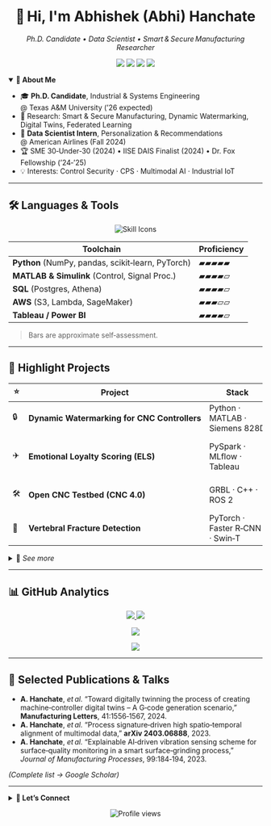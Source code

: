<!-- Profile README | Updated 2025‑06‑26 -->

<h1 align="center">👋 Hi, I'm Abhishek (Abhi) Hanchate</h1>
<p align="center"><em>Ph.D. Candidate • Data Scientist • Smart & Secure Manufacturing Researcher</em></p>

<p align="center">
  <a href="https://abhishekhanchate.github.io"><img src="https://img.shields.io/badge/Website-000000?style=for-the-badge&logo=githubpages&logoColor=white" /></a>
  <a href="https://scholar.google.com/citations?user=TtxXRU0AAAAJ"><img src="https://img.shields.io/badge/Google%20Scholar-4285F4?style=for-the-badge&logo=google-scholar&logoColor=white" /></a>
  <a href="https://www.linkedin.com/in/abhishekhanchate"><img src="https://img.shields.io/badge/LinkedIn-0A66C2?style=for-the-badge&logo=linkedin&logoColor=white" /></a>
  <a href="mailto:abhishek.hanchate@tamu.edu"><img src="https://img.shields.io/badge/Email-D14836?style=for-the-badge&logo=gmail&logoColor=white" /></a>
</p>

<details open>
<summary><strong>📖 About&nbsp;Me</strong></summary>

<ul>
  <li>🎓 <strong>Ph.D. Candidate</strong>, Industrial & Systems Engineering @ Texas A&amp;M University (’26 expected)</li>
  <li>🔬 Research: Smart & Secure Manufacturing, Dynamic Watermarking, Digital Twins, Federated Learning</li>
  <li>💼 <strong>Data Scientist Intern</strong>, Personalization & Recommendations @ American Airlines (Fall 2024)</li>
  <li>🏆 SME 30‑Under‑30 (2024) • IISE DAIS Finalist (2024) • Dr. Fox Fellowship (’24‑’25)</li>
  <li>💡 Interests: Control Security · CPS · Multimodal AI · Industrial IoT</li>
</ul>

</details>

---

## 🛠️ Languages & Tools

<p align="center">
  <img src="https://skillicons.dev/icons?i=py,matlab,cpp,r,c,aws,postgres,mysql,git,linux,tensorflow,pytorch,tableau&perline=12" alt="Skill Icons" />
</p>

| Toolchain                                         | Proficiency |
| ------------------------------------------------- | ----------- |
| **Python** (NumPy, pandas, scikit‑learn, PyTorch) | ▰▰▰▰▰       |
| **MATLAB & Simulink** (Control, Signal Proc.)     | ▰▰▰▰▱       |
| **SQL** (Postgres, Athena)                        | ▰▰▰▰▱       |
| **AWS** (S3, Lambda, SageMaker)                   | ▰▰▰▱▱       |
| **Tableau / Power BI**                            | ▰▰▰▰▱       |

> Bars are approximate self‑assessment.

---

## 🚀 Highlight Projects

| ⭐   | Project                                      | Stack                           | TL;DR                                              |
| --- | -------------------------------------------- | ------------------------------- | -------------------------------------------------- |
| 🔒  | **Dynamic Watermarking for CNC Controllers** | Python · MATLAB · Siemens 828D  | Detects cyber‑intrusions <22 ms, path error <2 µm  |
| ✈️  | **Emotional Loyalty Scoring (ELS)**          | PySpark · MLflow · Tableau      | 6‑segment recommender ↑ net‑revenue retention 3 pp |
| 🛠️ | **Open CNC Testbed (CNC 4.0)**               | GRBL · C++ · ROS 2              | Open‑architecture sensor‑fusion CPS platform       |
| 🩻  | **Vertebral Fracture Detection**             | PyTorch · Faster R‑CNN · Swin‑T | 92 % AP on VerSe‑20 medical dataset                |

<details>
<summary>🔗 <em>See more</em></summary>

* **SIM‑Hub** – National‑scale cyber‑infrastructure for smart‑manufacturing datasets (NSF CCRI)
* **Cannery 4.0** – ML/AI consultancy for Crider Foods production‑line optimisation
* **ARX Surrogate Modelling** – System ID & anomaly detection for industrial servo motors

</details>

---

## 📊 GitHub Analytics

<p align="center">
  <a href="https://github.com/abhishekhanchate">
    <img src="https://github-readme-stats.vercel.app/api?username=abhishekhanchate&show_icons=true&theme=algolia&hide=issues,contribs&count_private=true&border_radius=8" />
  </a>
  <a href="https://github.com/abhishekhanchate">
    <img src="https://github-readme-streak-stats.herokuapp.com?user=abhishekhanchate&theme=algolia&hide_border=true&border_radius=8" />
  </a>
</p>
<p align="center">
  <a href="https://github.com/abhishekhanchate">
    <img src="https://github-profile-trophy.vercel.app/?username=abhishekhanchate&theme=algolia&title=Repositories,Stars,Commits,Followers,Experience&margin-w=10&margin-h=10" />
  </a>
</p>
<p align="center">
  <a href="https://github.com/abhishekhanchate">
    <img src="https://github-readme-activity-graph.vercel.app/graph?username=abhishekhanchate&theme=github-compact&radius=8" />
  </a>
</p>

---

## 📝 Selected Publications & Talks

* **A. Hanchate**, <em>et al.</em> “Toward digitally twinning the process of creating machine‑controller digital twins – A G‑code generation scenario,” <strong>Manufacturing Letters</strong>, 41:1556‑1567, 2024.
* **A. Hanchate**, <em>et al.</em> “Process signature‑driven high spatio‑temporal alignment of multimodal data,” <strong>arXiv 2403.06888</strong>, 2023.
* **A. Hanchate**, <em>et al.</em> “Explainable AI‑driven vibration sensing scheme for surface‑quality monitoring in a smart surface‑grinding process,” <em>Journal of Manufacturing Processes</em>, 99:184‑194, 2023.

*(Complete list → Google Scholar)*

---

<details>
<summary><strong>🤝 Let’s Connect</strong></summary>

```txt
📧  abhishek.hanchate@tamu.edu
🔗  linkedin.com/in/abhishekhanchate
🌐  abhishakhanchate.github.io
```

</details>

<p align="center">
  <img src="https://komarev.com/ghpvc/?username=abhishekhanchate&style=flat-square&color=blue" alt="Profile views" />
</p>

<!-- 🎉 README ends here. Happy hacking! -->
